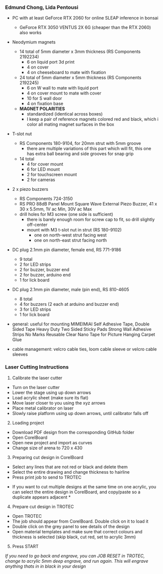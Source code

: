 ### Edmund Chong, Lida Pentousi
- PC with at least GeForce RTX 2060 for online SLEAP inference in bonsai
  - GeForce RTX 3050 VENTUS 2X 6G (cheaper than the RTX 2060) also works
- Neodymium magnets
  - 14 total of 5mm diameter x 3mm thickness (RS Components 2192234)
    - 6 on liquid port 3d print
    - 4 on cover
    - 4 on cheeseboard to mate with fixation
  - 24 total of 5mm diameter x 5mm thickness (RS Components 2192245)
    - 6 on W wall to mate with liquid port
    - 4 on cover mount to mate with cover
    - 10 for S wall door
    - 4 on fixation base
  - **MAGNET POLARITIES**
    - standardized (identical across boxes)
    - I keep a pair of reference magnets colored red and black, which i color all mating magnet surfaces in the box 
- T-slot nut
  - RS Components 180-9104, for 20mm strut with 5mm groove
    - there are multiple variations of this part which will fit, this one has extra ball bearing and side grooves for snap grip
  - 14 total
    - 4 for cover mount
    - 6 for LED mount
    - 2 for touchscreen mount
    - 2 for cameras
- 2 x piezo buzzers
  - RS Components 724-3150
  - RS PRO 88dB Panel Mount Square Wave External Piezo Buzzer, 41 x 30 x 5.5mm, 1V ac Min, 30V ac Max
  - drill holes for M3 screw (one side is sufficient)
    - there is barely enough room for screw cap to fit, so drill slightly off-center
    - mount with M3 t-slot nut in strut (RS 180-9102)
      - one on north-west strut facing west
      - one on north-east strut facing north
- DC plug 2.1mm pin diameter, female end, RS 771-9186
  - 9 total
  - 2 for LED strips
  - 2 for buzzer, buzzer end
  - 2 for buzzer, arduino end
  - 1 for lick board
- DC plug 2.1mm pin diameter, male (pin end), RS 810-4605
  - 8 total
  - 4 for buzzers (2 each at arduino and buzzer end)
  - 3 for LED strips
  - 1 for lick board
 

- general: useful for mounting MIMEIMIAI Self Adhesive Tape, Double Sided Tape Heavy Duty Two Sided Sticky Pads Strong Wall Adhesive Strips No Marks Reusable Clear Nano Tape for Picture Hanging Carpet Glue
- cable management: velcro cable ties, loom cable sleeve or velcro cable sleeves

### Laser Cutting Instructions 
1. Calibrate the laser cutter
- Turn on the laser cutter
- Lower the stage using up down arrows
- Load acrylic sheet (make sure its flat)
- Move laser closer to you using the xyz arrows
- Place metal calibrator on laser
- Slowly raise platform using up down arrows, until calibrator falls off

2. Loading project
- Download PDF design from the corresponding GitHub folder
- Open CorelBoard
- Open new project and import as curves
- Change size of arena to 720 x 430

3. Preparing cut design in CorelBoard
- Select any lines that are not red or black and delete them
- Select the entire drawing and change thickness to hairline
- Press print job to send to TROTEC

* If you want to cut multiple designs at the same time on one acrylic, you can select the entire design in CorelBoard, and copy/paste so a duplicate appears adjacent *

4. Prepare cut design in TROTEC
- Open TROTEC
- The job should appear from CorelBoard. Double click on it to load it
- Double click on the grey panel to see details of the design
- Open material templates and make sure that correct colours and thickness is selected (skip black, cut red, set to acrylic 3mm)

5. Press START

*If you need to go back and engrave, you can JOB RESET in TROTEC, change to acrylic 5mm deep engrave, and run again. This will engrave anything thats in in black in your design*
